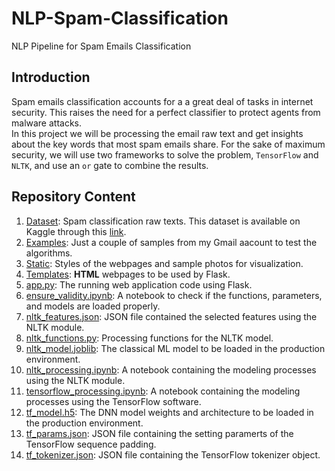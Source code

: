 # NLP-Spam-Classification
NLP Pipeline for Spam Emails Classification
## Introduction
Spam emails classification accounts for a a great deal of tasks in internet security. This raises the need for a perfect classifier to protect agents from malware attacks.<br>In this project we will be processing the email raw text and get insights about the key words that most spam emails share. For the sake of maximum security, we will use two frameworks to solve the problem, `TensorFlow` and `NLTK`, and use an `or` gate to combine the results.
## Repository Content
01. [Dataset](https://github.com/E-Hossam96/NLP-Spam-Classification/tree/main/dataset): Spam classification raw texts. This dataset is available on Kaggle through this [link](https://www.kaggle.com/datasets/chandramoulinaidu/spam-classification-for-basic-nlp).
02. [Examples](https://github.com/E-Hossam96/NLP-Spam-Classification/tree/main/examples): Just a couple of samples from my Gmail aacount to test the algorithms.
03. [Static](https://github.com/E-Hossam96/NLP-Spam-Classification/tree/main/static): Styles of the webpages and sample photos for visualization.
04. [Templates](https://github.com/E-Hossam96/NLP-Spam-Classification/tree/main/templates): **HTML** webpages to be used by Flask.
05. [app.py](https://github.com/E-Hossam96/NLP-Spam-Classification/blob/main/app.py): The running web application code using Flask.
06. [ensure_validity.ipynb](https://github.com/E-Hossam96/NLP-Spam-Classification/blob/main/ensure_validity.ipynb): A notebook to check if the functions, parameters, and models are loaded properly.
07. [nltk_features.json](https://github.com/E-Hossam96/NLP-Spam-Classification/blob/main/nltk_features.json): JSON file contained the selected features using the NLTK module.
08. [nltk_functions.py](https://github.com/E-Hossam96/NLP-Spam-Classification/blob/main/nltk_functions.py): Processing functions for the NLTK model.
09. [nltk_model.joblib](https://github.com/E-Hossam96/NLP-Spam-Classification/blob/main/nltk_model.joblib): The classical ML model to be loaded in the production environment.
10. [nltk_processing.ipynb](https://github.com/E-Hossam96/NLP-Spam-Classification/blob/main/nltk_processing.ipynb): A notebook containing the modeling processes using the NLTK module.
11. [tensorflow_processing.ipynb](https://github.com/E-Hossam96/NLP-Spam-Classification/blob/main/tensorflow_processing.ipynb): A notebook containing the modeling processes using the TensorFlow software.
12. [tf_model.h5](https://github.com/E-Hossam96/NLP-Spam-Classification/blob/main/tf_model.h5): The DNN model weights and architecture to be loaded in the production environment.
13. [tf_params.json](https://github.com/E-Hossam96/NLP-Spam-Classification/blob/main/tf_params.json): JSON file containing the setting paramerts of the TensorFlow sequence padding.
14. [tf_tokenizer.json](https://github.com/E-Hossam96/NLP-Spam-Classification/blob/main/tf_tokenizer.json): JSON file containing the TensorFlow tokenizer object.
